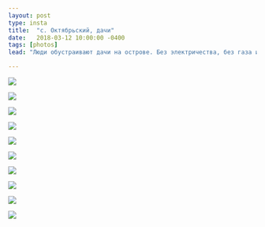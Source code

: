 ```yaml
---
layout: post
type: insta
title:  "с. Октябрьский, дачи"
date:   2018-03-12 10:00:00 -0400
tags: [photos]
lead: "Люди обустраивают дачи на острове. Без электричества, без газа и без водопровода. Зимой туда можно добраться по льду. Летом туда можно попасть только на лодке. По весне все затапливает. Но люди не отчаиваются и обустраивают там дачи. Для нас это все это дико, а они этим живут. Все материалы на вес золота - лишний раз сюда что-то привезти - очень затратно. Каждая доска идёт в работу."

---
```


[![](https://farm5.staticflickr.com/4908/45221874934_936ba8b653_o_d.jpg)](https://farm5.staticflickr.com/4908/45221874934_936ba8b653_o_d.jpg)

[![](https://farm5.staticflickr.com/4893/32074906028_14d5ea563b_o_d.jpg)](https://farm5.staticflickr.com/4893/32074906028_14d5ea563b_o_d.jpg)

[![](https://farm5.staticflickr.com/4890/45221875044_d76e94a447_o_d.jpg)](https://farm5.staticflickr.com/4890/45221875044_d76e94a447_o_d.jpg)

[![](https://farm5.staticflickr.com/4874/32074906118_56aa104db4_o_d.jpg)](https://farm5.staticflickr.com/4874/32074906118_56aa104db4_o_d.jpg)

[![](https://farm5.staticflickr.com/4832/45221875124_ec8a4b7203_o_d.jpg)](https://farm5.staticflickr.com/4832/45221875124_ec8a4b7203_o_d.jpg)

[![](https://farm5.staticflickr.com/4809/32074906228_7ddbd4ec3c_o_d.jpg)](https://farm5.staticflickr.com/4809/32074906228_7ddbd4ec3c_o_d.jpg)

[![](https://farm5.staticflickr.com/4828/45221875224_70606055b6_o_d.jpg)](https://farm5.staticflickr.com/4828/45221875224_70606055b6_o_d.jpg)

[![](https://farm5.staticflickr.com/4823/32074906318_7bef71d2dd_o_d.jpg)](https://farm5.staticflickr.com/4823/32074906318_7bef71d2dd_o_d.jpg)

[![](https://farm5.staticflickr.com/4848/45221875344_48a046c288_o_d.jpg)](https://farm5.staticflickr.com/4848/45221875344_48a046c288_o_d.jpg)

[![](https://farm5.staticflickr.com/4863/32074906468_cec6b9dae9_o_d.jpg)](https://farm5.staticflickr.com/4863/32074906468_cec6b9dae9_o_d.jpg)
